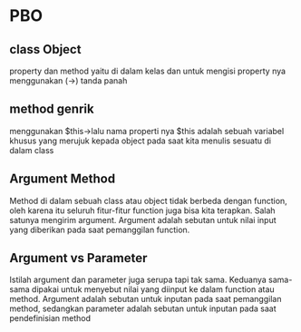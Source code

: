 # PBO
class Object
------------
property dan method yaitu di dalam kelas dan untuk mengisi property nya menggunakan (->) tanda panah

method genrik
-------------
menggunakan $this->lalu nama properti nya
$this adalah sebuah variabel khusus yang merujuk
kepada object pada saat kita menulis sesuatu di dalam class

Argument Method
--------------
Method di dalam sebuah class atau object tidak berbeda dengan function, oleh karena itu
seluruh fitur-fitur function juga bisa kita terapkan. Salah satunya mengirim argument.
Argument adalah sebutan untuk nilai input yang diberikan pada saat pemanggilan function. 

Argument vs Parameter
---------------------
Istilah argument dan parameter juga serupa tapi tak sama. Keduanya sama-sama dipakai
untuk menyebut nilai yang diinput ke dalam function atau method. Argument adalah
sebutan untuk inputan pada saat pemanggilan method, sedangkan parameter adalah
sebutan untuk inputan pada saat pendefinisian method